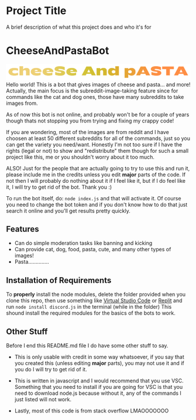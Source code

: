 
# Project Title

A brief description of what this project does and who it's for


# CheeseAndPastaBot




![Logo](https://github.com/CheeseAndPastaResp/CheeseAndPastaBot/blob/src/images/README.md/Logo/CheeseAndPastaLogo2.png?raw=true)
Hello world! This is a bot that gives images of cheese and pasta... and more! Actually, the main focus is the subreddit-image-taking feature since for commands like the cat and dog ones, those have many subreddits to take images from.

As of now this bot is not online, and probably won't be for a couple of years though thats not stopping you from  trying and fixing my crappy code!

If you are wondering, most of the images are from reddit and I have choosen at least 50 different subreddits for all of the commands, just so you can get the variety you need/want. Honestly I'm not too sure if I have the rights (legal or not)  to show and "redistribute" them though for such a small project like this, me or you shouldn't worry about it too much.

ALSO! Just for the people that are actually going to try to use this and run it, please include me in the credits unless you edit **major** parts of the code. If not then I will probably do nothing about it if I feel like it, but if I do feel like it, I will try to get rid of the bot. Thank you :)

To run the bot itself, do:
`node index.js` and that will activate it. Of course you need to change the bot token and if you don't know how to do that just search it online and you'll get results pretty quickly.




## Features

- Can do simple moderation tasks like banning and kicking
- Can provide cat, dog, food, pasta, cute, and many other types of images!
- Pasta..............

## Installation of Requirements

To **properly** install the node modules, delete the folder provided when you clone this repo, then use something like [Virtual Studio Code](https://code.visualstudio.com/) or [Replit](https://replit.com/) and run `node install discord.js` in the terminal (while in the folder) This shound install the required modules for the basics of the bots to work.


## Other Stuff

Before I end this README.md file I do have some other stuff to say.

- This is only usable with credit in some way whatsoever, if you say that you created this (unless editing **major** parts), you  may not use it  and if you do I will try to get rid of it.

- This is written in javascript and I would recommend that you use VSC. Something that you need to install if you are going for VSC is that you need to download node.js because without it, any of the commands I just listed will not work.

- Lastly, most of this code is from stack overflow LMAOOOOOOO
